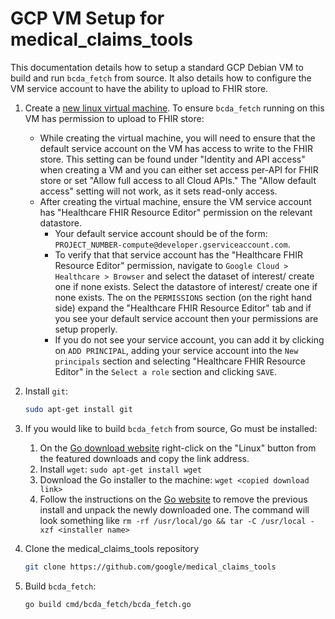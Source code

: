# GCP VM Setup for medical_claims_tools

This documentation details how to setup a standard GCP Debian VM to build and
run `bcda_fetch` from source. It also details how to configure the VM service
account to have the ability to upload to FHIR store.

1.  Create a
    [new linux virtual machine](https://cloud.google.com/compute/docs/instances/create-start-instance).
    To ensure `bcda_fetch` running on this VM has permission to upload to FHIR
    store:
    *   While creating the virtual machine, you will need to ensure that the
        default service account on the VM has access to write to the FHIR store.
        This setting can be found under "Identity and API access" when creating
        a VM and you can either set access per-API for FHIR store or set "Allow
        full access to all Cloud APIs." The "Allow default access" setting will
        not work, as it sets read-only access.
    *   After creating the virtual machine, ensure the VM service account has
        "Healthcare FHIR Resource Editor" permission on the relevant datastore.
        *   Your default service account should be of the form: `PROJECT_NUMBER-compute@developer.gserviceaccount.com`.
        *   To verify that that service account has the "Healthcare FHIR Resource Editor" permission, navigate to `Google Cloud > Healthcare > Browser` and select the dataset of interest/ create one if none exists. Select the datastore of interest/ create one if none exists. The on the `PERMISSIONS` section (on the right hand side) expand the "Healthcare FHIR Resource Editor" tab and if you see your default service account then your permissions are setup properly.
        *   If you do not see your service account, you can add it by clicking on `ADD PRINCIPAL`, adding your service account into the `New principals` section and selecting "Healthcare FHIR Resource Editor" in the `Select a role` section and clicking `SAVE`.
2.  Install `git`:

    ```sh
    sudo apt-get install git
    ```

3.  If you would like to build `bcda_fetch` from source, Go must be installed:

    1.  On the [Go download website](https://go.dev/dl/) right-click on the
        "Linux" button from the featured downloads and copy the link address.
    2.  Install `wget`: `sudo apt-get install wget`
    3.  Download the Go installer to the machine: `wget <copied download link>`
    4.  Follow the instructions on the [Go website](https://go.dev/doc/install)
        to remove the previous install and unpack the newly downloaded one. The
        command will look something like `rm -rf /usr/local/go && tar -C
        /usr/local -xzf <installer name>`

4.  Clone the medical_claims_tools repository

    ```sh
    git clone https://github.com/google/medical_claims_tools
    ```

5.  Build `bcda_fetch`:

    ```sh
    go build cmd/bcda_fetch/bcda_fetch.go
    ```
